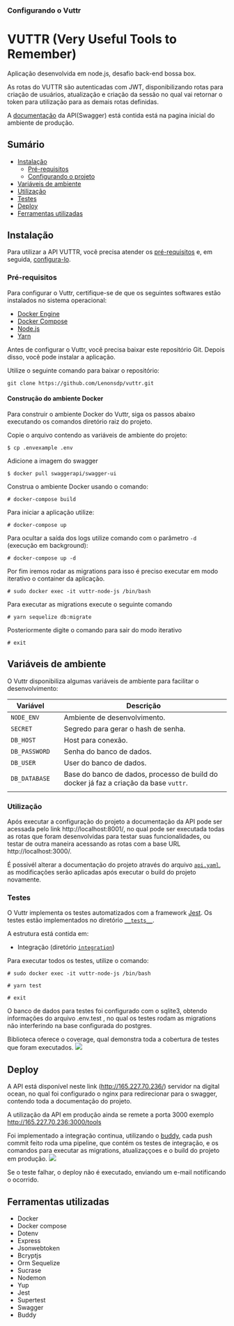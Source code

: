
### Configurando o Vuttr
# VUTTR (Very Useful Tools to Remember)

Aplicação desenvolvida em node.js, desafio back-end bossa box.

As rotas do VUTTR são autenticadas com JWT, disponibilizando rotas para criação de usuários, atualização e criação da sessão no qual vai retornar o token para utilização para as demais rotas definidas.

A [documentação](http://165.227.70.236/) da API(Swagger) está contida está na pagina inicial do ambiente de produção.
## Sumário

* [Instalação](#instalação)
  * [Pré-requisitos](#pré-requisitos)
  * [Configurando o projeto](#configurando-o-vuttr)
* [Variáveis de ambiente](#variáveis-de-ambiente)
* [Utilização](#Utilização)
* [Testes](#testes)
* [Deploy](#deploy)
* [Ferramentas utilizadas](#ferramentas-utilizadas)

## Instalação

Para utilizar a API VUTTR, você precisa atender os [pré-requisitos](#pré-requisitos) e, em seguida, [configura-lo](#configurando-o-vuttr).

### Pré-requisitos

Para configurar o Vuttr, certifique-se de que os seguintes softwares estão instalados no sistema operacional:

* [Docker Engine](https://docs.docker.com/engine/install/)
* [Docker Compose](https://docs.docker.com/compose/install/)
* [Node.js](https://nodejs.org/en/download/)
* [Yarn](https://classic.yarnpkg.com/en/docs/install/#debian-stable)

Antes de configurar o Vuttr, você precisa baixar este repositório Git. Depois disso, você pode instalar a aplicação.

Utilize o seguinte comando para baixar o repositório:

```
git clone https://github.com/Lenonsdp/vuttr.git
```

#### Construção do ambiente Docker

Para construir o ambiente Docker do Vuttr, siga os passos abaixo executando os comandos diretório raiz do projeto.

Copie o arquivo contendo as variáveis de ambiente do projeto:

```
$ cp .envexample .env
```

Adicione a imagem do swagger

```
$ docker pull swaggerapi/swagger-ui
```

Construa o ambiente Docker usando o comando:

```
# docker-compose build
```

Para iniciar a aplicação utilize:

```
# docker-compose up
```

Para ocultar a saída dos logs utilize comando com o parâmetro `-d` (execução em background):

```
# docker-compose up -d
```

Por fim iremos rodar as migrations para isso é preciso executar em modo iterativo o container da aplicação.

```
# sudo docker exec -it vuttr-node-js /bin/bash
```

Para executar as migrations execute o seguinte comando
```
# yarn sequelize db:migrate
```

Posteriormente digite o comando para sair do modo iterativo
```
# exit
```
## Variáveis de ambiente

O Vuttr disponibiliza algumas variáveis de ambiente para facilitar o desenvolvimento:

| Variável                   || Descrição                                                                                                                |
|----------------------------|:------------------------:|--------------------------------------------------------------------------------------------------------------------------|
| `NODE_ENV`        || Ambiente de desenvolvimento. |
| `SECRET` || Segredo para gerar o hash de senha.  |
| `DB_HOST`       || Host para conexão.                                     |
| `DB_PASSWORD`               || Senha do banco de dados.                                                 |
| `DB_USER`          || User do banco de dados.                                                          |
| `DB_DATABASE`             || Base do banco de dados, processo de build do docker já faz a criação da base `vuttr`.                                                                     |
||
### Utilização

Após executar a configuração do projeto a documentação da API pode ser acessada pelo link http://localhost:8001/,
no qual pode ser executada todas as rotas que foram desenvolvidas para testar suas funcionalidades, ou testar de outra maneira acessando as rotas com a base URL http://localhost:3000/.

É possivél alterar a documentação do projeto através do arquivo [`api.yaml`](swagger/api.yaml), as modificações serão aplicadas após executar o build do projeto novamente.

### Testes

O Vuttr implementa os testes automatizados com a framework [Jest](https://jestjs.io/). Os testes estão implementados no diretório [`__tests__`](__tests__).

A estrutura está contida em:

- Integração (diretório [`integration`](__tests__/integration))

Para executar todos os testes, utilize o comando:

```
# sudo docker exec -it vuttr-node-js /bin/bash
```
```
# yarn test
```
```
# exit
```
O banco de dados para testes foi configurado com o sqlite3, obtendo informações do arquivo .env.test , no qual os testes rodam as migrations não interferindo na base configurada do postgres.

Biblioteca oferece o coverage, qual demonstra toda a cobertura de testes que foram executados.
![](https://i.imgur.com/BGq5wTX.png)

## Deploy

A API está disponível neste link (http://165.227.70.236/) servidor na digital ocean, no qual foi configurado o nginx para redirecionar para o swagger, contendo toda a documentação do projeto.

A utilização da API em produção ainda se remete a porta 3000 exemplo http://165.227.70.236:3000/tools

Foi implementado a integração continua, utilizando o [buddy](https://app.buddy.works/), cada push commit feito roda uma pipeline, que contém os testes de integração, e os comandos para executar as migrations, atualizaççoes e o build do projeto em produção.
![](https://i.imgur.com/xDweDcX.png)

Se o teste falhar, o deploy não é executado, enviando um e-mail notificando o ocorrido.

## Ferramentas utilizadas
- Docker
- Docker compose
- Dotenv
- Express
- Jsonwebtoken
- Bcryptjs
- Orm Sequelize
- Sucrase
- Nodemon
- Yup
- Jest
- Supertest
- Swagger
- Buddy